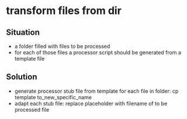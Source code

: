 # transform files from dir
## Situation
- a folder filled with files to be processed 
- for each of those files a processor script should be generated from a template file

## Solution
- generate processor stub file from template for each file in folder:
cp template to_new_specific_name
- adapt each stub file:
replace placeholder with filename of to be processed file
